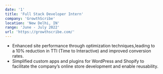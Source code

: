 ```yaml
---
date: '1'
title: 'Full Stack Developer Intern'
company: 'GrowthScribe'
location: 'New Delhi, IN'
range: 'June - July 2022'
url: 'https://growthscribe.com/'
---
```


- Enhanced site performance through optimization techniques,leading to a 10% reduction in TTI (Time to Interactive) and improved conversion rates.
- Simplified custom apps and plugins for WordPress and Shopify to facilitate the company’s online store development and enable reusability.
